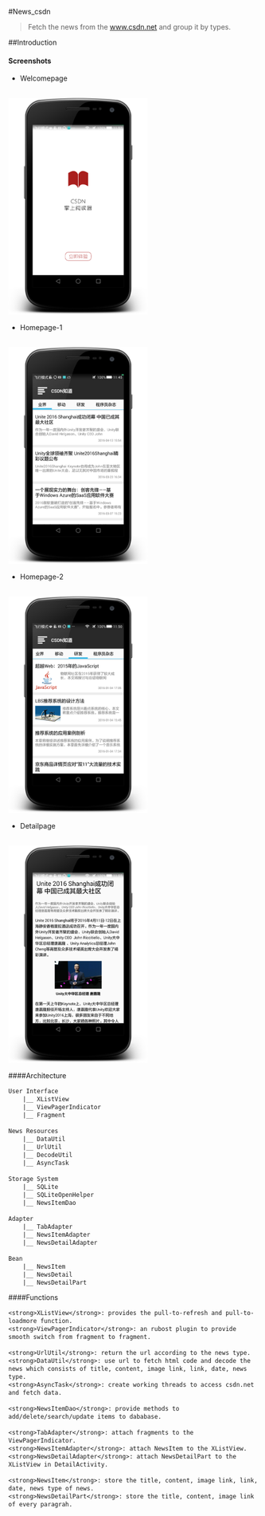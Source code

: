 #News_csdn
  >Fetch the news from the www.csdn.net and group it by types.

##Introduction

#### Screenshots

* Welcomepage
</br>
<img src="screenshots/welcomepage2.0.png" width="280">

* Homepage-1
</br>
<img src="screenshots/homepage2.0-1.png" width="280">

* Homepage-2
</br>
<img src="screenshots/homepage2.0-2.png" width="280">

* Detailpage
</br>
<img src="screenshots/detailpage2.0.png" width="280">


####Architecture

	User Interface
		|__ XListView
		|__ ViewPagerIndicator
		|__ Fragment
	
	News Resources
		|__ DataUtil
		|__ UrlUtil
		|__ DecodeUtil
		|__ AsyncTask

	Storage System
		|__ SQLite
		|__ SQLiteOpenHelper  
		|__ NewsItemDao
	
	Adapter
		|__ TabAdapter
		|__ NewsItemAdapter
		|__ NewsDetailAdapter

	Bean
		|__ NewsItem
		|__ NewsDetail
		|__ NewsDetailPart
		


####Functions

	<strong>XListView</strong>: provides the pull-to-refresh and pull-to-loadmore function.
	<strong>ViewPagerIndicator</strong>: an rubost plugin to provide smooth switch from fragment to fragment.

	<strong>UrlUtil</strong>: return the url according to the news type.
	<strong>DataUtil</strong>: use url to fetch html code and decode the news which consists of title, content, image link, link, date, news type.
	<strong>AsyncTask</strong>: create working threads to access csdn.net and fetch data.

	<strong>NewsItemDao</strong>: provide methods to add/delete/search/update items to dababase.

	<strong>TabAdapter</strong>: attach fragments to the ViewPagerIndicator.
	<strong>NewsItemAdapter</strong>: attach NewsItem to the XListView.
	<strong>NewsDetailAdapter</strong>: attach NewsDetailPart to the XListView in DetailActivity.

	<strong>NewsItem</strong>: store the title, content, image link, link, date, news type of news.
	<strong>NewsDetailPart</strong>: store the title, content, image link of every paragrah.



